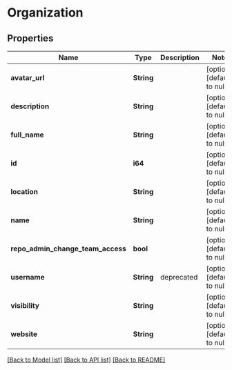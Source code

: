 # Organization

## Properties
Name | Type | Description | Notes
------------ | ------------- | ------------- | -------------
**avatar_url** | **String** |  | [optional] [default to null]
**description** | **String** |  | [optional] [default to null]
**full_name** | **String** |  | [optional] [default to null]
**id** | **i64** |  | [optional] [default to null]
**location** | **String** |  | [optional] [default to null]
**name** | **String** |  | [optional] [default to null]
**repo_admin_change_team_access** | **bool** |  | [optional] [default to null]
**username** | **String** | deprecated | [optional] [default to null]
**visibility** | **String** |  | [optional] [default to null]
**website** | **String** |  | [optional] [default to null]

[[Back to Model list]](../README.md#documentation-for-models) [[Back to API list]](../README.md#documentation-for-api-endpoints) [[Back to README]](../README.md)


